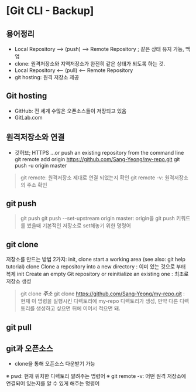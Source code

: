 # [Git CLI - Backup]

## 용어정리
- Local Repository --> (push) --> Remote Repository ; 같은 상태 유지 가능, 백업
- clone: 원격저장소와 지역저장소가 완전히 같은 상태가 되도록 하는 것.
- Local Repository <-- (pull) <-- Remote Repository
- git hosting: 원격 저장소 제공

## Git hosting
- GitHub: 전 세계 수많은 오픈소스들이 저장되고 있음
- GitLab.com

## 원격저장소와 연결
- 깃허브; HTTPS
…or push an existing repository from the command line
git remote add origin https://github.com/Sang-Yeong/my-repo.git
git push -u origin master

> git remote: 원격저장소 제대로 연결 되었는지 확인
> git remote -v: 원격저장소의 주소 확인


## git push
> git push
> git push --set-upstream origin master: origin을 git push 키워드를 썼을때 기본적인 저장소로 set해놓기 위한 명령어


## git clone
저장소를 만드는 방법 2가지: init, clone
start a working area (see also: git help tutorial)
   clone     Clone a repository into a new directory	: 이미 있는 것으로 부터 복제
   init      Create an empty Git repository or reinitialize an existing one	: 최초로 저장소 생성

> git clone ___주소___
> git clone https://github.com/Sang-Yeong/my-repo.git : 현재 이 명령을 실행시킨 디렉토리에 my-repo 디렉토리가 생성, 만약 다른 디렉토리를 생성하고 싶으면 뒤에 이어서 적으면 돼.


## git pull
## git과 오픈소스
- clone을 통해 오픈소스 다운받기 가능



※ pwd: 현재 위치한 디렉토리 알려주는 명령어
※ git remote -v: 어떤 원격 저장소에 연결되어 있는지를 알 수 있게 해주는 명령어

